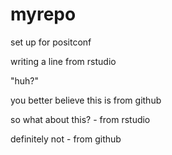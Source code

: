 # myrepo
set up for positconf

writing a line from rstudio

"huh?"

you better believe this is from github


so what about this? - from rstudio

definitely not - from github

